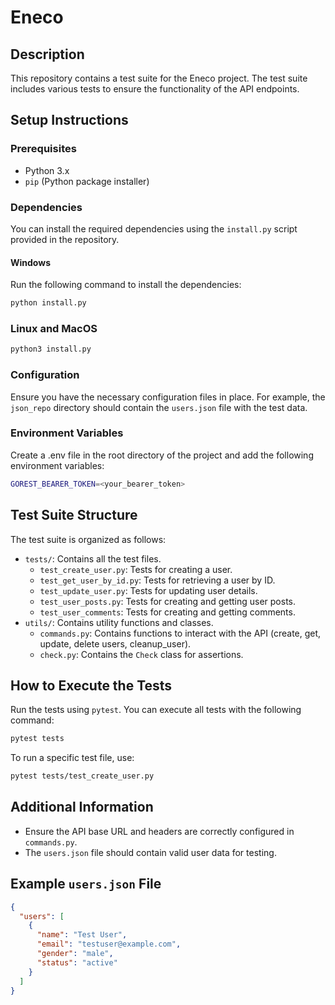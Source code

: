 # Eneco

## Description

This repository contains a test suite for the Eneco project. The test suite includes various tests to ensure the functionality of the API endpoints.

## Setup Instructions

### Prerequisites

- Python 3.x
- `pip` (Python package installer)

### Dependencies

You can install the required dependencies using the `install.py` script provided in the repository.

#### Windows
Run the following command to install the dependencies:
```bash
python install.py
```
### Linux and MacOS
```bash
python3 install.py
```
### Configuration

Ensure you have the necessary configuration files in place. For example, the `json_repo` directory should contain the `users.json` file with the test data.

### Environment Variables

Create a .env file in the root directory of the project and add the following environment variables:

```bash
GOREST_BEARER_TOKEN=<your_bearer_token>
```


## Test Suite Structure

The test suite is organized as follows:

- `tests/`: Contains all the test files.
  - `test_create_user.py`: Tests for creating a user.
  - `test_get_user_by_id.py`: Tests for retrieving a user by ID.
  - `test_update_user.py`: Tests for updating user details.
  - `test_user_posts.py`: Tests for creating and getting user posts.
  - `test_user_comments`: Tests for creating and getting comments.
- `utils/`: Contains utility functions and classes.
  - `commands.py`: Contains functions to interact with the API (create, get, update, delete users, cleanup_user).
  - `check.py`: Contains the `Check` class for assertions.

## How to Execute the Tests

Run the tests using `pytest`. You can execute all tests with the following command:

```bash
pytest tests
```

To run a specific test file, use:

```bash
pytest tests/test_create_user.py
```

## Additional Information

- Ensure the API base URL and headers are correctly configured in `commands.py`.
- The `users.json` file should contain valid user data for testing.

## Example `users.json` File

```json
{
  "users": [
    {
      "name": "Test User",
      "email": "testuser@example.com",
      "gender": "male",
      "status": "active"
    }
  ]
}
```
